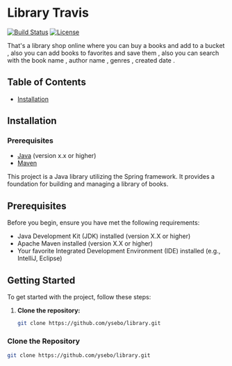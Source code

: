 # Library Travis 

[![Build Status](https://travis-ci.org/yourusername/your-library.svg?branch=master)](https://travis-ci.org/yourusername/your-library)
[![License](https://img.shields.io/badge/license-MIT-blue.svg)](https://opensource.org/licenses/MIT)

That's a library shop online where you can buy a books and add to a bucket , also you can add books to favorites and save them , also you can search with the book name  , author name , genres , created date .

## Table of Contents
- [Installation](#installation)


## Installation

### Prerequisites
- [Java](https://www.oracle.com/java/technologies/javase-downloads.html) (version x.x or higher)
- [Maven](https://maven.apache.org/download.cgi)


This project is a Java library utilizing the Spring framework. It provides a foundation for building and managing a library of books.

## Prerequisites

Before you begin, ensure you have met the following requirements:

- Java Development Kit (JDK) installed (version X.X or higher)
- Apache Maven installed (version X.X or higher)
- Your favorite Integrated Development Environment (IDE) installed (e.g., IntelliJ, Eclipse)

## Getting Started

To get started with the project, follow these steps:

1. **Clone the repository:**

   ```bash
   git clone https://github.com/ysebo/library.git
### Clone the Repository
```bash
git clone https://github.com/ysebo/library.git
